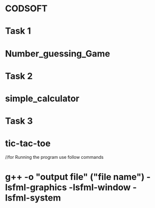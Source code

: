 # CODSOFT
# Task 1
# Number_guessing_Game
# Task 2
# simple_calculator
# Task 3
# tic-tac-toe

//for Running the program use follow commands 
# g++ -o "output file"  ("file name") -lsfml-graphics -lsfml-window -lsfml-system
